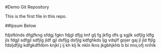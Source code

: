 #Demo Git Repository

This is the first file in this repo.

##Ipsum Below

fdjsfklnds dfgjfkng sfdgj fgkn fdjgl dfjg lmf glj fg jkflg dfs g sgjlk sdfjlg ldfg jls fdgjl sdfgjl sdfjlg jldf gjl dsfljg dsfjlg kdfghkds ljg vdsjlf gojer gaj jl jld ftjlg fdsljdfjlg kdfgkdfhlbm knjkl j ij kh klj lk nkln lkns jkgbhjkhb b bl nns;ofj nrihlk  